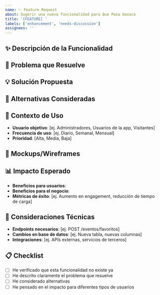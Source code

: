 ```yaml
---
name: ✨ Feature Request
about: Sugerir una nueva funcionalidad para Que Pasa Oaxaca
title: '[FEATURE] '
labels: ['enhancement', 'needs-discussion']
assignees: ''
---
```


## ✨ Descripción de la Funcionalidad
<!-- Describe claramente qué funcionalidad te gustaría que se agregue -->

## 🎯 Problema que Resuelve
<!-- ¿Qué problema específico resuelve esta funcionalidad? -->

## 💡 Solución Propuesta
<!-- Describe tu idea de cómo implementar esta funcionalidad -->

## 🔄 Alternativas Consideradas
<!-- Describe otras alternativas que hayas considerado -->

## 📱 Contexto de Uso
- **Usuario objetivo**: [ej. Administradores, Usuarios de la app, Visitantes]
- **Frecuencia de uso**: [ej. Diario, Semanal, Mensual]
- **Prioridad**: [Alta, Media, Baja]

## 🎨 Mockups/Wireframes
<!-- Si tienes diseños o wireframes, compártelos aquí -->

## 📊 Impacto Esperado
- **Beneficios para usuarios**: 
- **Beneficios para el negocio**:
- **Métricas de éxito**: [ej. Aumento en engagement, reducción de tiempo de carga]

## 🔧 Consideraciones Técnicas
<!-- Si tienes ideas sobre la implementación técnica -->
- **Endpoints necesarios**: [ej. POST /eventos/favoritos]
- **Cambios en base de datos**: [ej. Nueva tabla, nuevas columnas]
- **Integraciones**: [ej. APIs externas, servicios de terceros]

## 📋 Checklist
- [ ] He verificado que esta funcionalidad no existe ya
- [ ] He descrito claramente el problema que resuelve
- [ ] He considerado alternativas
- [ ] He pensado en el impacto para diferentes tipos de usuarios
